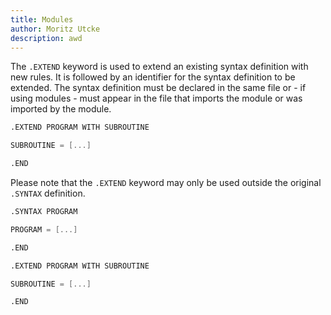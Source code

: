 ```yaml
---
title: Modules
author: Moritz Utcke
description: awd
---
```


The `.EXTEND` keyword is used to extend an existing syntax definition with new rules. It is followed by an identifier for the syntax definition to be extended. The syntax definition must be declared in the same file or - if using modules - must appear in the file that imports the module or was imported by the module.

```meta
.EXTEND PROGRAM WITH SUBROUTINE

SUBROUTINE = [...]

.END
```

Please note that the `.EXTEND` keyword may only be used outside the original `.SYNTAX` definition.

```meta
.SYNTAX PROGRAM

PROGRAM = [...]

.END

.EXTEND PROGRAM WITH SUBROUTINE

SUBROUTINE = [...]

.END
```
